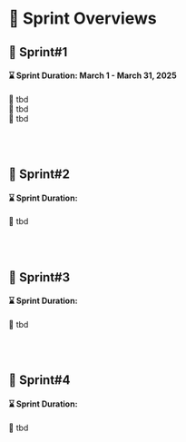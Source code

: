 # :running: Sprint Overviews


## :calendar: Sprint#1
#### :hourglass: Sprint Duration: March 1 - March 31, 2025  
:round_pushpin: tbd  
:round_pushpin: tbd  
:round_pushpin: tbd

<br>
<br>

## :calendar: Sprint#2
#### :hourglass: Sprint Duration: 
:round_pushpin: tbd

<br>
<br>

## :calendar: Sprint#3
#### :hourglass: Sprint Duration:   
:round_pushpin: tbd

<br>
<br>

## :calendar: Sprint#4
#### :hourglass: Sprint Duration:   
:round_pushpin: tbd

